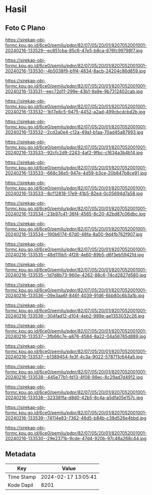 # Hasil

## Foto C Plano

https://sirekap-obj-formc.kpu.go.id/6ce0/pemilu/pdpr/82/07/05/20/01/8207052001001-20240216-133529--ec851cba-85c6-47e5-b8ca-876fc99798f7.jpg

https://sirekap-obj-formc.kpu.go.id/6ce0/pemilu/pdpr/82/07/05/20/01/8207052001001-20240216-133530--4b5038f9-b1f4-4834-8acb-24204c86d859.jpg

https://sirekap-obj-formc.kpu.go.id/6ce0/pemilu/pdpr/82/07/05/20/01/8207052001001-20240216-133531--eec72d11-299e-43b1-9a9e-9b7312402cab.jpg

https://sirekap-obj-formc.kpu.go.id/6ce0/pemilu/pdpr/82/07/05/20/01/8207052001001-20240216-133532--1b17e8c5-9475-4452-a2ad-499cbcdcbd2b.jpg

https://sirekap-obj-formc.kpu.go.id/6ce0/pemilu/pdpr/82/07/05/20/01/8207052001001-20240216-133532--2cd2a0e4-c12a-49a1-b1aa-70ad45a87993.jpg

https://sirekap-obj-formc.kpu.go.id/6ce0/pemilu/pdpr/82/07/05/20/01/8207052001001-20240216-133533--92cfc2d9-2243-4af2-9fbc-c1634a3b4b14.jpg

https://sirekap-obj-formc.kpu.go.id/6ce0/pemilu/pdpr/82/07/05/20/01/8207052001001-20240216-133533--668c36e5-947e-4d59-b3ce-20b847b8ce91.jpg

https://sirekap-obj-formc.kpu.go.id/6ce0/pemilu/pdpr/82/07/05/20/01/8207052001001-20240216-133533--8cf12818-17e9-41b5-82ed-0c05694d7a58.jpg

https://sirekap-obj-formc.kpu.go.id/6ce0/pemilu/pdpr/82/07/05/20/01/8207052001001-20240216-133534--23b97c41-36f4-4565-8c20-42bd87c06dbc.jpg

https://sirekap-obj-formc.kpu.go.id/6ce0/pemilu/pdpr/82/07/05/20/01/8207052001001-20240216-133534--190b6174-67d0-48fa-8a50-9d4fb762f907.jpg

https://sirekap-obj-formc.kpu.go.id/6ce0/pemilu/pdpr/82/07/05/20/01/8207052001001-20240216-133535--48d115b5-4f28-4e60-89b5-d6f3eb5942fd.jpg

https://sirekap-obj-formc.kpu.go.id/6ce0/pemilu/pdpr/82/07/05/20/01/8207052001001-20240216-133535--1d7d8b73-960e-4262-88c6-74cd2827d580.jpg

https://sirekap-obj-formc.kpu.go.id/6ce0/pemilu/pdpr/82/07/05/20/01/8207052001001-20240216-133536--09e3aa6f-846f-4039-91d6-6bb80c6b3a1b.jpg

https://sirekap-obj-formc.kpu.go.id/6ce0/pemilu/pdpr/82/07/05/20/01/8207052001001-20240216-133536--304fad12-d104-4eb2-989e-ae1353032c26.jpg

https://sirekap-obj-formc.kpu.go.id/6ce0/pemilu/pdpr/82/07/05/20/01/8207052001001-20240216-133537--3fb66c7e-a876-4584-8a22-04a56765d889.jpg

https://sirekap-obj-formc.kpu.go.id/6ce0/pemilu/pdpr/82/07/05/20/01/8207052001001-20240216-133537--b1389454-fe3f-4c3a-9022-578711c644a5.jpg

https://sirekap-obj-formc.kpu.go.id/6ce0/pemilu/pdpr/82/07/05/20/01/8207052001001-20240216-133538--445e77b1-fd13-4f08-98ec-8c29ad7d4912.jpg

https://sirekap-obj-formc.kpu.go.id/6ce0/pemilu/pdpr/82/07/05/20/01/8207052001001-20240216-133538--323381fa-d8d0-42b5-8c4a-a5dfa05e157c.jpg

https://sirekap-obj-formc.kpu.go.id/6ce0/pemilu/pdpr/82/07/05/20/01/8207052001001-20240216-133539--74114e83-7362-46d5-b84b-c38d526e4bbd.jpg

https://sirekap-obj-formc.kpu.go.id/6ce0/pemilu/pdpr/82/07/05/20/01/8207052001001-20240216-133530--29e2371b-9cde-47d4-920b-97c48a268c44.jpg


## Metadata

| Key        | Value               |
| ---------- | ------------------- |
| Time Stamp | 2024-02-17 13:05:41 |
| Kode Dapil | 8201                |




